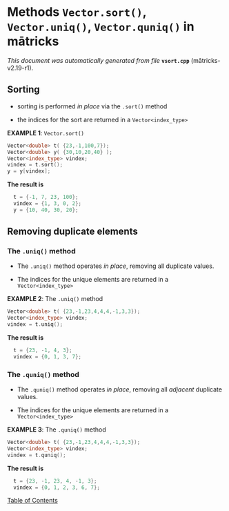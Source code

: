 
# Methods `Vector.sort()`, `Vector.uniq()`, `Vector.quniq()`   in mātricks
_This document was automatically generated from file_ **`vsort.cpp`** (mātricks-v2.19-r1).

## Sorting
* sorting is performed _in place_ via the `.sort()` method

* the indices for the sort are returned in a `Vector<index_type>`



**EXAMPLE 1**:  `Vector.sort()`
```C++
Vector<double> t( {23,-1,100,7});
Vector<double> y( {30,10,20,40} );
Vector<index_type> vindex;
vindex = t.sort();
y = y[vindex];
```

**The result is**
```C++
  t = {-1, 7, 23, 100}; 
  vindex = {1, 3, 0, 2}; 
  y = {10, 40, 30, 20}; 
```

## Removing duplicate elements
### The `.uniq()` method
* The `.uniq()` method operates _in place_, removing all duplicate values.

* The indices for the unique elements are returned in a `Vector<index_type>`



**EXAMPLE 2**: The `.uniq()` method
```C++
Vector<double> t( {23,-1,23,4,4,4,-1,3,3});
Vector<index_type> vindex;
vindex = t.uniq();
```

**The result is**
```C++
  t = {23, -1, 4, 3}; 
  vindex = {0, 1, 3, 7}; 
```

### The `.quniq()` method
* The `.quniq()` method operates _in place_, removing all _adjacent_ duplicate values.

* The indices for the unique elements are returned in a `Vector<index_type>`



**EXAMPLE 3**: The `.quniq()` method
```C++
Vector<double> t( {23,-1,23,4,4,4,-1,3,3});
Vector<index_type> vindex;
vindex = t.quniq();
```

**The result is**
```C++
  t = {23, -1, 23, 4, -1, 3}; 
  vindex = {0, 1, 2, 3, 6, 7}; 
```


[Table of Contents](README.md)
